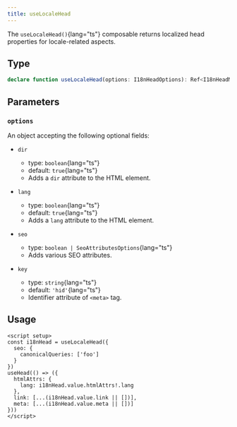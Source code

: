 ```yaml
---
title: useLocaleHead
---
```


The `useLocaleHead()`{lang="ts"} composable returns localized head properties for locale-related aspects.

## Type

```ts
declare function useLocaleHead(options: I18nHeadOptions): Ref<I18nHeadMetaInfo>
```

## Parameters

### `options`

An object accepting the following optional fields:

- `dir`
  - type: `boolean`{lang="ts"}
  - default: `true`{lang="ts"}
  - Adds a `dir` attribute to the HTML element.

- `lang`
  - type: `boolean`{lang="ts"}
  - default: `true`{lang="ts"}
  - Adds a `lang` attribute to the HTML element.

- `seo`
  - type: `boolean | SeoAttributesOptions`{lang="ts"}
  - Adds various SEO attributes.

- `key`
  - type: `string`{lang="ts"}
  - default: `'hid'`{lang="ts"}
  - Identifier attribute of `<meta>` tag.

## Usage

```vue
<script setup>
const i18nHead = useLocaleHead({
  seo: {
    canonicalQueries: ['foo']
  }
})
useHead(() => ({
  htmlAttrs: {
    lang: i18nHead.value.htmlAttrs!.lang
  },
  link: [...(i18nHead.value.link || [])],
  meta: [...(i18nHead.value.meta || [])]
}))
</script>
```

